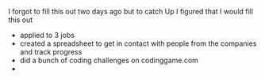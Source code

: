 I forgot to fill this out two days ago but to catch Up I figured that I would fill this out


 - applied to 3 jobs
 - created a spreadsheet to get in contact with people from the companies and track progress
 - did a bunch of coding challenges on codinggame.com
- 